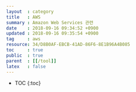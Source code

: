 ```yaml
---
layout  : category
title   : AWS
summary : Amazon Web Services 관련
date    : 2018-09-16 09:34:52 +0900
updated : 2018-09-16 09:35:54 +0900
tag     : aws
resource: 34/D8B0AF-EBCB-41AD-86F6-8E1B96A4B085
toc     : true
public  : true
parent  : [[/tool]]
latex   : false
---
```

* TOC
{:toc}

